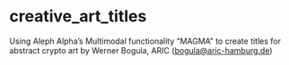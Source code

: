 # creative_art_titles
Using Aleph Alpha’s Multimodal functionality “MAGMA” to create titles for abstract crypto art
by Werner Bogula, ARIC (bogula@aric-hamburg.de)
